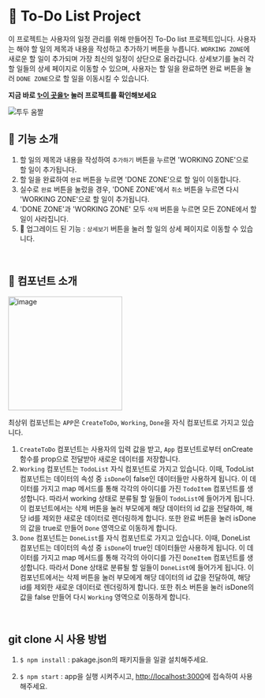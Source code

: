 # 📌 To-Do List Project
이 프로젝트는 사용자의 일정 관리를 위해 만들어진 To-Do list 프로젝트입니다. 사용자는 해야 할 일의 제목과 내용을 작성하고 추가하기 버튼을 누릅니다. `WORKING ZONE`에 새로운 할 일이 추가되며 가장 최신의 일정이 상단으로 올라갑니다. 상세보기를 눌러 각 할 일들의 상세 페이지로 이동할 수 있으며, 사용자는 할 일을 완료하면 완료 버튼을 눌러 `DONE ZONE`으로 할 일을 이동시킬 수 있습니다. 

**지금 바로 [✨이 곳을✨](https://to-do-list-one-tawny.vercel.app/) 눌러 프로젝트를 확인해보세요**

![투두 움짤](https://user-images.githubusercontent.com/93499095/233969584-aef0d8b2-afc3-41bc-9c09-4a6aa87a4358.gif)


## 👀 기능 소개
1. 할 일의 제목과 내용을 작성하여 `추가하기` 버튼을 누르면 'WORKING ZONE'으로 할 일이 추가됩니다.
2. 할 일을 완료하여 `완료` 버튼을 누르면 'DONE ZONE'으로 할 일이 이동합니다.
3. 실수로 `완료` 버튼을 눌렀을 경우, 'DONE ZONE'에서 `취소` 버튼을 누르면 다시 'WORKING ZONE'으로 할 일이 추가됩니다.
4. 'DONE ZONE'과 'WORKING ZONE' 모두 `삭제` 버튼을 누르면 모든 ZONE에서 할 일이 사라집니다.
5. 📌 업그레이드 된 기능 : `상세보기` 버튼을 눌러 할 일의 상세 페이지로 이동할 수 있습니다.

<br>

## 📘 컴포넌트 소개

<img width="231" alt="image" src="https://user-images.githubusercontent.com/93499095/232193436-d032c723-3ac8-42ba-b684-4ef519fc1057.png">

최상위 컴포넌트는 `APP`은 `CreateToDo`, `Working`, `Done`을 자식 컴포넌트로 가지고 있습니다.
1. `CreateToDo` 컴포넌트는 사용자의 입력 값을 받고, `App` 컴포넌트로부터 onCreate 함수를 prop으로 전달받아 새로운 데이터를 저장합니다.
2. `Working` 컴포넌트는 `TodoList` 자식 컴포넌트로 가지고 있습니다. 이때, TodoList 컴포넌트는 데이터의 속성 중 `isDone`이 false인 데이터들만 사용하게 됩니다. 이 데이터를 가지고 map 메서드를 통해 각각의 아이디를 가진 `TodoItem` 컴포넌트를 생성합니다. 따라서 working 상태로 분류될 할 일들이 `TodoList`에 들어가게 됩니다. 이 컴포넌트에서는 삭제 버튼을 눌러 부모에게 해당 데이터의 id 값을 전달하여, 해당 id를 제외한 새로운 데이터로 렌더링하게 합니다. 또한 완료 버튼을 눌러 isDone의 값을 true로 만들어 `Done` 영역으로 이동하게 합니다.
3. `Done` 컴포넌트는 `DoneList`를 자식 컴포넌트로 가지고 있습니다. 이때, DoneList 컴포넌트는 데이터의 속성 중 `isDone`이 true인 데이터들만 사용하게 됩니다. 이 데이터를 가지고 map 메서드를 통해 각각의 아이디를 가진 `DoneItem` 컴포넌트를 생성합니다. 따라서 Done 상태로 분류될 할 일들이 `DoneList`에 들어가게 됩니다. 이 컴포넌트에서는 삭제 버튼을 눌러 부모에게 해당 데이터의 id 값을 전달하여, 해당 id를 제외한 새로운 데이터로 렌더링하게 합니다. 또한 취소 버튼을 눌러 isDone의 값을 false 만들어 다시 `Working` 영역으로 이동하게 합니다.


<br>

## git clone 시 사용 방법
1. `$ npm install` : pakage.json의 패키지들을 일괄 설치해주세요.

2. `$ npm start` : app을 실행 시켜주시고, [http://localhost:3000](http://localhost:3000)에 접속하여 사용해주세요.
